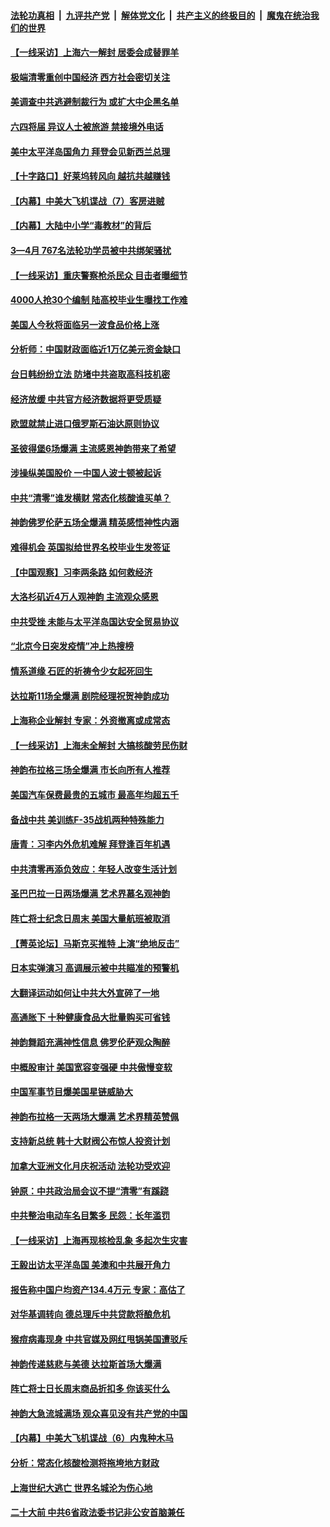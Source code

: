 ####  [法轮功真相](../../../../basic/blob/master/README.md?t=06011431) &nbsp;|&nbsp; [九评共产党](../../../../9ping.md/blob/master/README.md?t=06011431) &nbsp;|&nbsp; [解体党文化](../../../../jtdwh.md/blob/master/README.md?t=06011431)  &nbsp;|&nbsp; [共产主义的终极目的](../../../../gczydzjmd.md/blob/master/README.md?t=06011431) &nbsp;|&nbsp; [魔鬼在统治我们的世界](../../../../mgztzwmdsj.md/blob/master/README.md?t=06011431) 

#### [【一线采访】上海六一解封 居委会成替罪羊](../pages/nf4514/n13749617.md?t=06011431) 

#### [极端清零重创中国经济 西方社会密切关注](../pages/nf4514/n13749627.md?t=06011431) 

#### [美调查中共逃避制裁行为 或扩大中企黑名单](../pages/nf4514/n13749587.md?t=06011431) 

#### [六四将届 异议人士被旅游 禁接境外电话](../pages/nf4514/n13749623.md?t=06011431) 

#### [美中太平洋岛国角力 拜登会见新西兰总理](../pages/nf4514/n13749347.md?t=06011431) 

#### [【十字路口】好莱坞转风向 越抗共越赚钱](../pages/nf4514/n13749358.md?t=06011431) 

#### [【内幕】中美大飞机谍战（7）客房进贼](../pages/nf4514/n13749136.md?t=06011431) 

#### [【内幕】大陆中小学“毒教材”的背后](../pages/nf4514/n13749434.md?t=06011431) 

#### [3—4月 767名法轮功学员被中共绑架骚扰](../pages/nf4514/n13732751.md?t=06011431) 

#### [【一线采访】重庆警察枪杀民众 目击者曝细节](../pages/nf4514/n13749360.md?t=06011431) 

#### [4000人抢30个编制 陆高校毕业生曝找工作难](../pages/nf4514/n13749224.md?t=06011431) 

#### [美国人今秋将面临另一波食品价格上涨](../pages/nf4514/n13749286.md?t=06011431) 

#### [分析师：中国财政面临近1万亿美元资金缺口](../pages/nf4514/n13749225.md?t=06011431) 

#### [台日韩纷纷立法 防堵中共盗取高科技机密](../pages/nf4514/n13749155.md?t=06011431) 

#### [经济放缓 中共官方经济数据将更受质疑](../pages/nf4514/n13748931.md?t=06011431) 

#### [欧盟就禁止进口俄罗斯石油达原则协议](../pages/nf4514/n13748785.md?t=06011431) 

#### [圣彼得堡6场爆满 主流感恩神韵带来了希望](../pages/nf4514/n13748670.md?t=06011431) 

#### [涉操纵美国股价 一中国人波士顿被起诉](../pages/nf4514/n13748348.md?t=06011431) 

#### [中共“清零”谁发横财 常态化核酸谁买单？](../pages/nf4514/n13748704.md?t=06011431) 

#### [神韵佛罗伦萨五场全爆满 精英感悟神性内涵](../pages/nf4514/n13748222.md?t=06011431) 

#### [难得机会 英国拟给世界名校毕业生发签证](../pages/nf4514/n13748690.md?t=06011431) 

#### [【中国观察】习李两条路 如何救经济](../pages/nf4514/n13748574.md?t=06011431) 

#### [大洛杉矶近4万人观神韵 主流观众感恩](../pages/nf4514/n13748496.md?t=06011431) 

#### [中共受挫 未能与太平洋岛国达安全贸易协议](../pages/nf4514/n13748631.md?t=06011431) 

#### [“北京今日突发疫情”冲上热搜榜](../pages/nf4514/n13748600.md?t=06011431) 

#### [情系道缘 石匠的祈祷令少女起死回生](../pages/nf4514/n13745143.md?t=06011431) 

#### [达拉斯11场全爆满 剧院经理祝贺神韵成功](../pages/nf4514/n13748393.md?t=06011431) 

#### [上海称企业解封 专家：外资撤离或成常态](../pages/nf4514/n13748403.md?t=06011431) 

#### [【一线采访】上海未全解封 大搞核酸劳民伤财](../pages/nf4514/n13748447.md?t=06011431) 

#### [神韵布拉格三场全爆满 市长向所有人推荐](../pages/nf4514/n13748476.md?t=06011431) 

#### [美国汽车保费最贵的五城市 最高年均超五千](../pages/nf4514/n13747102.md?t=06011431) 

#### [备战中共 美训练F-35战机两种特殊能力](../pages/nf4514/n13743980.md?t=06011431) 

#### [唐青：习李内外危机难解 拜登逢百年机遇](../pages/nf4514/n13748107.md?t=06011431) 

#### [中共清零再添负效应：年轻人改变生活计划](../pages/nf4514/n13748102.md?t=06011431) 

#### [圣巴巴拉一日两场爆满 艺术界慕名观神韵](../pages/nf4514/n13748025.md?t=06011431) 

#### [阵亡将士纪念日周末 美国大量航班被取消](../pages/nf4514/n13747596.md?t=06011431) 

#### [【菁英论坛】马斯克买推特 上演“绝地反击”](../pages/nf4514/n13747641.md?t=06011431) 

#### [日本实弹演习 高调展示被中共瞄准的预警机](../pages/nf4514/n13748020.md?t=06011431) 

#### [大翻译运动如何让中共大外宣碎了一地](../pages/nf4514/n13743979.md?t=06011431) 

#### [高通胀下 十种健康食品大批量购买可省钱](../pages/nf4514/n13746362.md?t=06011431) 

#### [神韵舞蹈充满神性信息 佛罗伦萨观众陶醉](../pages/nf4514/n13747638.md?t=06011431) 

#### [中概股审计 美国宽容变强硬 中共傲慢变软](../pages/nf4514/n13747819.md?t=06011431) 

#### [中国军事节目爆美国星链威胁大](../pages/nf4514/n13747800.md?t=06011431) 

#### [神韵布拉格一天两场大爆满 艺术界精英赞佩](../pages/nf4514/n13747772.md?t=06011431) 

#### [支持新总统 韩十大财阀公布惊人投资计划](../pages/nf4514/n13747766.md?t=06011431) 

#### [加拿大亚洲文化月庆祝活动 法轮功受欢迎](../pages/nf4514/n13747735.md?t=06011431) 

#### [钟原：中共政治局会议不提“清零”有蹊跷](../pages/nf4514/n13747573.md?t=06011431) 

#### [中共整治电动车名目繁多 民怨：长年滥罚](../pages/nf4514/n13747579.md?t=06011431) 

#### [【一线采访】上海再现核检乱象 多起次生灾害](../pages/nf4514/n13747317.md?t=06011431) 

#### [王毅出访太平洋岛国 美澳和中共展开角力](../pages/nf4514/n13747108.md?t=06011431) 

#### [报告称中国户均资产134.4万元 专家：高估了](../pages/nf4514/n13747372.md?t=06011431) 

#### [对华基调转向 德总理斥中共贷款将酿危机](../pages/nf4514/n13747475.md?t=06011431) 

#### [猴痘病毒现身 中共官媒及网红甩锅美国遭驳斥](../pages/nf4514/n13747230.md?t=06011431) 

#### [神韵传递慈悲与美德 达拉斯首场大爆满](../pages/nf4514/n13747424.md?t=06011431) 

#### [阵亡将士日长周末商品折扣多 你该买什么](../pages/nf4514/n13747135.md?t=06011431) 

#### [神韵大急流城满场 观众喜见没有共产党的中国](../pages/nf4514/n13747406.md?t=06011431) 

#### [【内幕】中美大飞机谍战（6）内鬼种木马](../pages/nf4514/n13747248.md?t=06011431) 

#### [分析：常态化核酸检测将拖垮地方财政](../pages/nf4514/n13747225.md?t=06011431) 

#### [上海世纪大逃亡 世界名城沦为伤心地](../pages/nf4514/n13747294.md?t=06011431) 

#### [二十大前 中共6省政法委书记非公安首脑兼任](../pages/nf4514/n13747269.md?t=06011431) 

